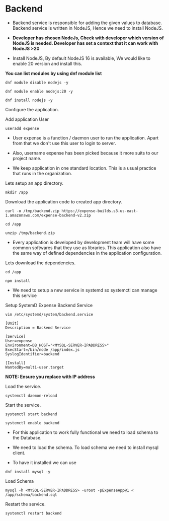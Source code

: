 # Backend
* Backend service is responsible for adding the given values to database. Backend service is written in NodeJS, Hence we need to install NodeJS.

* **Developer has chosen NodeJs, Check with developer which version of NodeJS is needed. Developer has set a context that it can work with NodeJS >20**

* Install NodeJS, By default NodeJS 16 is available, We would like to enable 20 version and install this.

**You can list modules by using dnf module list**

```shell
dnf module disable nodejs -y
```

```shell
dnf module enable nodejs:20 -y
```

```shell
dnf install nodejs -y
```

Configure the application.

Add application User
```shell
useradd expense
```

* User expense is a function / daemon user to run the application. Apart from that we don't use this user to login to server.

* Also, username expense has been picked because it more suits to our project name.

* We keep application in one standard location. This is a usual practice that runs in the organization.

Lets setup an app directory.

```shell
mkdir /app
```

Download the application code to created app directory.

```shell
curl -o /tmp/backend.zip https://expense-builds.s3.us-east-1.amazonaws.com/expense-backend-v2.zip
```

```shell
cd /app
```

```shell
unzip /tmp/backend.zip
```

* Every application is developed by development team will have some common softwares that they use as libraries. This application also have the same way of defined dependencies in the application configuration.

Lets download the dependencies.

```shell
cd /app
```

```shell
npm install
```

* We need to setup a new service in systemd so systemctl can manage this service

Setup SystemD Expense Backend Service

```shell
vim /etc/systemd/system/backend.service
```

```
[Unit]
Description = Backend Service

[Service]
User=expense
Environment=DB_HOST="<MYSQL-SERVER-IPADDRESS>"
ExecStart=/bin/node /app/index.js
SyslogIdentifier=backend

[Install]
WantedBy=multi-user.target
```

**NOTE: Ensure you replace <MYSQL-SERVER-IPADDRESS> with IP address**

Load the service.

```shell
systemctl daemon-reload
```

Start the service.
```shell
systemctl start backend
```

```shell
systemctl enable backend
```

* For this application to work fully functional we need to load schema to the Database.

* We need to load the schema. To load schema we need to install mysql client.

* To have it installed we can use

```shell
dnf install mysql -y
```

Load Schema

```shell
mysql -h <MYSQL-SERVER-IPADDRESS> -uroot -pExpenseApp@1 < /app/schema/backend.sql
```

Restart the service.
```shell
systemctl restart backend
```